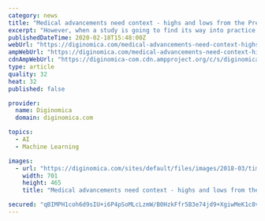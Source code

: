 ```yaml
---
category: news
title: "Medical advancements need context - highs and lows from the Precision Medicine World Conference"
excerpt: "However, when a study is going to find its way into practice but is not subject to peer review, there is the potential to great harm. In this particular case, the investigator hit the AutoML button (I'm using the term generically) without really understanding the prep work that is required to build a credible model. In this case, it ..."
publishedDateTime: 2020-02-18T15:48:00Z
webUrl: "https://diginomica.com/medical-advancements-need-context-highs-and-lows-precision-medicine-world-conference"
ampWebUrl: "https://diginomica.com/medical-advancements-need-context-highs-and-lows-precision-medicine-world-conference?amp"
cdnAmpWebUrl: "https://diginomica-com.cdn.ampproject.org/c/s/diginomica.com/medical-advancements-need-context-highs-and-lows-precision-medicine-world-conference?amp"
type: article
quality: 32
heat: 32
published: false

provider:
  name: Diginomica
  domain: diginomica.com

topics:
  - AI
  - Machine Learning

images:
  - url: "https://diginomica.com/sites/default/files/images/2018-03/time-for-review-e1529448878819.jpg"
    width: 701
    height: 465
    title: "Medical advancements need context - highs and lows from the Precision Medicine World Conference"

secured: "qBIMPH1coh6d9sIU+i6P4pSoMLcLzmW/B0HzkFfr5B3e74jd9+XgiwMeK1c8vHV4HCSShL6K/4hSKNRUqNaejTpj3j+7ElYCBH9m/vdQcXtBAknjWwQ5qFhayMyLZJbQ7cY46SbUrb5gPu8RI/5luvZrWT+uNjZcOUSi3vAcIoyjNOI++mvLkr8EW/0QFepg7R6Hq8Na38XyLt9CTqjes2gyzrJamR0Kq7CVhm1b/ng0MBLf/+XJZedY9029JGiTkmnBfIKYiY+2a69/uGpHfAdQ66T5atnb6XOq/kdRcXZ62cB6FXE3JjUEX4r48GW6;RB8dFe3EqJ8F7EO4h1Aqeg=="
---
```



